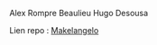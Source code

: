 Alex Rompre Beaulieu
Hugo Desousa

Lien repo : [Makelangelo](https://github.com/AlexRomB/Makelangelo-software)
